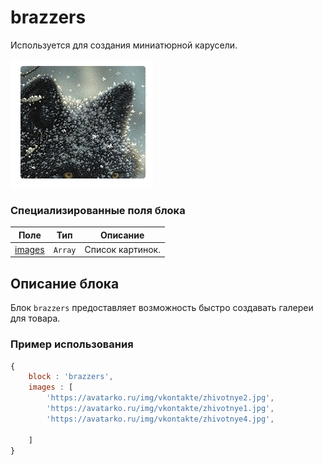 # brazzers

Используется для создания миниатюрной карусели.

![Alt Text](brazzers.ex.gif)

### Специализированные поля блока

| Поле | Тип | Описание |
| ---- | --- | -------- |
| <a href="#buttonname">images</a> | <code>Array</code> | Список картинок. |
## Описание блока

Блок `brazzers` предоставляет возможность быстро создавать галереи для товара.

### Пример использования

```js
{
    block : 'brazzers',
    images : [
        'https://avatarko.ru/img/vkontakte/zhivotnye2.jpg',
        'https://avatarko.ru/img/vkontakte/zhivotnye1.jpg',
        'https://avatarko.ru/img/vkontakte/zhivotnye4.jpg',
           
    ]
}
```
